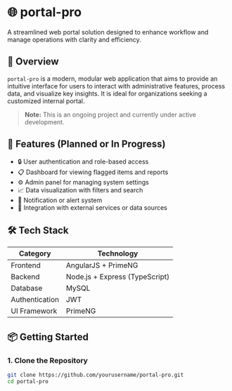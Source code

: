 # 🌐 portal-pro

A streamlined web portal solution designed to enhance workflow and manage operations with clarity and efficiency.

## 🚀 Overview

`portal-pro` is a modern, modular web application that aims to provide an intuitive interface for users to interact with administrative features, process data, and visualize key insights. It is ideal for organizations seeking a customized internal portal.

> **Note:** This is an ongoing project and currently under active development.

## 🧰 Features (Planned or In Progress)

- 🔒 User authentication and role-based access
- 📋 Dashboard for viewing flagged items and reports
- ⚙️ Admin panel for managing system settings
- 📈 Data visualization with filters and search
- 🔔 Notification or alert system
- 📁 Integration with external services or data sources

## 🛠 Tech Stack

| Category         | Technology                |
|------------------|---------------------------|
| Frontend         | AngularJS + PrimeNG       |
| Backend          | Node.js + Express (TypeScript) |
| Database         | MySQL                     |
| Authentication   | JWT                       |
| UI Framework     | PrimeNG                   |

## 📦 Getting Started

### 1. Clone the Repository

```bash
git clone https://github.com/yourusername/portal-pro.git
cd portal-pro
